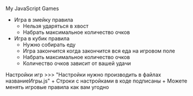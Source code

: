 ﻿My JavaScript Games

+ Игра в змейку
 правила
  + Нельзя ударяться в хвост
  + Набрать максимальное количество очков
+ Игра в кубик
 правила
  + Нужно собирать еду
  + Игра закончится когда закончится вся еда на игровом поле
  + Набрать максимальное количество очков
  + Количество очков зависит от вашей удачи

Настройки игр >>>
    "Настройки нужно производить в файлах названиеИгры.js"
    + Строки с настройками в коде подписаны
    + Можете менять игровые правила как вам угодно
